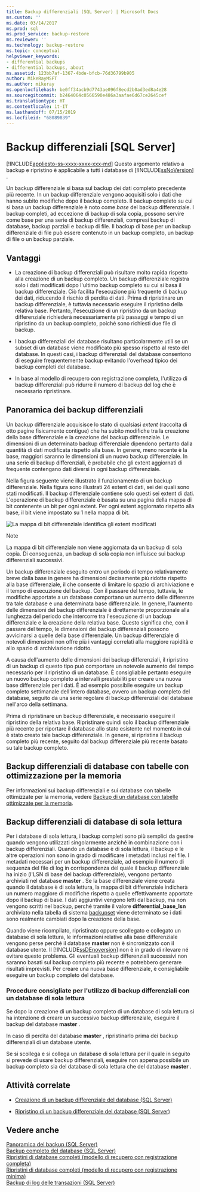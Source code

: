 ```yaml
---
title: Backup differenziali (SQL Server) | Microsoft Docs
ms.custom: ''
ms.date: 03/14/2017
ms.prod: sql
ms.prod_service: backup-restore
ms.reviewer: ''
ms.technology: backup-restore
ms.topic: conceptual
helpviewer_keywords:
- differential backups
- differential backups, about
ms.assetid: 123bb7af-1367-4bde-bfcb-76d36799b905
author: MikeRayMSFT
ms.author: mikeray
ms.openlocfilehash: be0ff34acb9d7743ae096f8ecd2b0ad3ed8a4e28
ms.sourcegitcommit: b2464064c0566590e486a3aafae6d67ce2645cef
ms.translationtype: HT
ms.contentlocale: it-IT
ms.lasthandoff: 07/15/2019
ms.locfileid: "68089839"
---
```

# <a name="differential-backups-sql-server"></a>Backup differenziali [SQL Server]
[!INCLUDE[appliesto-ss-xxxx-xxxx-xxx-md](../../includes/appliesto-ss-xxxx-xxxx-xxx-md.md)]
  Questo argomento relativo a backup e ripristino è applicabile a tutti i database di [!INCLUDE[ssNoVersion](../../includes/ssnoversion-md.md)] .  
  
 Un backup differenziale si basa sul backup dei dati completo precedente più recente. In un backup differenziale vengono acquisiti solo i dati che hanno subito modifiche dopo il backup completo. Il backup completo su cui si basa un backup differenziale è noto come *base* del backup differenziale. I backup completi, ad eccezione di backup di sola copia, possono servire come base per una serie di backup differenziali, compresi backup di database, backup parziali e backup di file. Il backup di base per un backup differenziale di file può essere contenuto in un backup completo, un backup di file o un backup parziale.  
  
  
##  <a name="Benefits"></a> Vantaggi  
  
-   La creazione di backup differenziali può risultare molto rapida rispetto alla creazione di un backup completo. Un backup differenziale registra solo i dati modificati dopo l'ultimo backup completo su cui si basa il backup differenziale. Ciò facilita l'esecuzione più frequente di backup dei dati, riducendo il rischio di perdita di dati. Prima di ripristinare un backup differenziale, è tuttavia necessario eseguire il ripristino della relativa base. Pertanto, l'esecuzione di un ripristino da un backup differenziale richiederà necessariamente più passaggi e tempo di un ripristino da un backup completo, poiché sono richiesti due file di backup.  
  
-   I backup differenziali del database risultano particolarmente utili se un subset di un database viene modificato più spesso rispetto al resto del database. In questi casi, i backup differenziali del database consentono di eseguire frequentemente backup evitando l'overhead tipico dei backup completi del database.  
  
-   In base al modello di recupero con registrazione completa, l'utilizzo di backup differenziali può ridurre il numero di backup del log che è necessario ripristinare.  
  
##  <a name="Overview"></a> Panoramica dei backup differenziali  
 Un backup differenziale acquisisce lo stato di qualsiasi *extent* (raccolta di otto pagine fisicamente contigue) che ha subito modifiche tra la creazione della base differenziale e la creazione del backup differenziale. Le dimensioni di un determinato backup differenziale dipendono pertanto dalla quantità di dati modificata rispetto alla base. In genere, meno recente è la base, maggiori saranno le dimensioni di un nuovo backup differenziale. In una serie di backup differenziali, è probabile che gli extent aggiornati di frequente contengano dati diversi in ogni backup differenziale.  
  
 Nella figura seguente viene illustrato il funzionamento di un backup differenziale. Nella figura sono illustrati 24 extent di dati, sei dei quali sono stati modificati. Il backup differenziale contiene solo questi sei extent di dati. L'operazione di backup differenziale è basata su una pagina della mappa di bit contenente un bit per ogni extent. Per ogni extent aggiornato rispetto alla base, il bit viene impostato su 1 nella mappa di bit.  
  
 ![La mappa di bit differenziale identifica gli extent modificati](../../relational-databases/backup-restore/media/bnr-how-diff-backups-work.gif "La mappa di bit differenziale identifica gli extent modificati")  
  
> [!NOTE]  
>  La mappa di bit differenziale non viene aggiornata da un backup di sola copia. Di conseguenza, un backup di sola copia non influisce sui backup differenziali successivi.  
  
 Un backup differenziale eseguito entro un periodo di tempo relativamente breve dalla base in genere ha dimensioni decisamente più ridotte rispetto alla base differenziale, il che consente di limitare lo spazio di archiviazione e il tempo di esecuzione del backup. Con il passare del tempo, tuttavia, le modifiche apportate a un database comportano un aumento delle differenze tra tale database e una determinata base differenziale. In genere, l'aumento delle dimensioni del backup differenziale è direttamente proporzionale alla lunghezza del periodo che intercorre tra l'esecuzione di un backup differenziale e la creazione della relativa base. Questo significa che, con il passare del tempo, le dimensioni dei backup differenziali possono avvicinarsi a quelle della base differenziale. Un backup differenziale di notevoli dimensioni non offre più i vantaggi correlati alla maggiore rapidità e allo spazio di archiviazione ridotto.  
  
 A causa dell'aumento delle dimensioni dei backup differenziali, il ripristino di un backup di questo tipo può comportare un notevole aumento del tempo necessario per il ripristino di un database. È consigliabile pertanto eseguire un nuovo backup completo a intervalli prestabiliti per creare una nuova base differenziale per i dati. È ad esempio possibile eseguire un backup completo settimanale dell'intero database, ovvero un backup completo del database, seguito da una serie regolare di backup differenziali del database nell'arco della settimana.  
  
 Prima di ripristinare un backup differenziale, è necessario eseguire il ripristino della relativa base. Ripristinare quindi solo il backup differenziale più recente per riportare il database allo stato esistente nel momento in cui è stato creato tale backup differenziale. In genere, si ripristina il backup completo più recente, seguito dal backup differenziale più recente basato su tale backup completo.  
  
## <a name="differential-backups-of-databases-with-memory-optimized-tables"></a>Backup differenziali di database con tabelle con ottimizzazione per la memoria  
 Per informazioni sui backup differenziali e sui database con tabelle ottimizzate per la memoria, vedere [Backup di un database con tabelle ottimizzate per la memoria](../../relational-databases/in-memory-oltp/backing-up-a-database-with-memory-optimized-tables.md).  
  
##  <a name="ReadOnlyDbs"></a> Backup differenziali di database di sola lettura  
 Per i database di sola lettura, i backup completi sono più semplici da gestire quando vengono utilizzati singolarmente anziché in combinazione con i backup differenziali. Quando un database è di sola lettura, il backup e le altre operazioni non sono in grado di modificare i metadati inclusi nel file. I metadati necessari per un backup differenziale, ad esempio il numero di sequenza del file di log in corrispondenza del quale il backup differenziale ha inizio (l'LSN di base del backup differenziale), vengono pertanto archiviati nel database **master** . Se la base differenziale viene creata quando il database è di sola lettura, la mappa di bit differenziale indicherà un numero maggiore di modifiche rispetto a quelle effettivamente apportate dopo il backup di base. I dati aggiuntivi vengono letti dal backup, ma non vengono scritti nel backup, perché tramite il valore **differential_base_lsn** archiviato nella tabella di sistema [backupset](../../relational-databases/system-tables/backupset-transact-sql.md) viene determinato se i dati sono realmente cambiati dopo la creazione della base.  
  
 Quando viene ricompilato, ripristinato oppure scollegato e collegato un database di sola lettura, le informazioni relative alla base differenziale vengono perse perché il database **master** non è sincronizzato con il database utente. Il [!INCLUDE[ssDEnoversion](../../includes/ssdenoversion-md.md)] non è in grado di rilevare né evitare questo problema. Gli eventuali backup differenziali successivi non saranno basati sul backup completo più recente e potrebbero generare risultati imprevisti. Per creare una nuova base differenziale, è consigliabile eseguire un backup completo del database.  
  
### <a name="best-practices-for-using-differential-backups-with-a-read-only-database"></a>Procedure consigliate per l'utilizzo di backup differenziali con un database di sola lettura  
 Se dopo la creazione di un backup completo di un database di sola lettura si ha intenzione di creare un successivo backup differenziale, eseguire il backup del database **master** .  
  
 In caso di perdita del database **master** , ripristinarlo prima dei backup differenziali di un database utente.  
  
 Se si scollega e si collega un database di sola lettura per il quale in seguito si prevede di usare backup differenziali, eseguire non appena possibile un backup completo sia del database di sola lettura che del database **master** .  
  
##  <a name="RelatedTasks"></a> Attività correlate  
  
-   [Creazione di un backup differenziale del database &#40;SQL Server&#41;](../../relational-databases/backup-restore/create-a-differential-database-backup-sql-server.md)  
  
-   [Ripristino di un backup differenziale del database &#40;SQL Server&#41;](../../relational-databases/backup-restore/restore-a-differential-database-backup-sql-server.md)  
  
  
## <a name="see-also"></a>Vedere anche  
 [Panoramica del backup &#40;SQL Server&#41;](../../relational-databases/backup-restore/backup-overview-sql-server.md)   
 [Backup completo del database &#40;SQL Server&#41;](../../relational-databases/backup-restore/full-database-backups-sql-server.md)   
 [Ripristini di database completi &#40;modello di recupero con registrazione completa&#41;](../../relational-databases/backup-restore/complete-database-restores-full-recovery-model.md)   
 [Ripristini di database completi &#40;modello di recupero con registrazione minima&#41;](../../relational-databases/backup-restore/complete-database-restores-simple-recovery-model.md)   
 [Backup di log delle transazioni &#40;SQL Server&#41;](../../relational-databases/backup-restore/transaction-log-backups-sql-server.md)  
  
  
